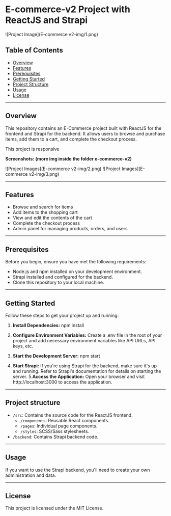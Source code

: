 # E-commerce-v2 Project with ReactJS and Strapi

![Project Image](E-commerce v2-img/1.png) 

## Table of Contents

- [Overview](#overview)
- [Features](#features)
- [Prerequisites](#prerequisites)
- [Getting Started](#getting-started)
- [Project Structure](#project-structure)
- [Usage](#usage)
- [License](#license)

---

## Overview

This repository contains an E-Commerce project built with ReactJS for the frontend and Strapi for the backend. It allows users to browse and purchase items, add them to a cart, and complete the checkout process.
  
This project is responsive

**Screenshots: (more img inside the folder e-commerce-v2)** 

![Project Images](E-commerce v2-img/2.png) 
![Project Images](E-commerce v2-img/3.png) 

---

## Features

- Browse and search for items
- Add items to the shopping cart
- View and edit the contents of the cart
- Complete the checkout process
- Admin panel for managing products, orders, and users

---

## Prerequisites

Before you begin, ensure you have met the following requirements:

- Node.js and npm installed on your development environment.
- Strapi installed and configured for the backend.
- Clone this repository to your local machine.

---

## Getting Started

Follow these steps to get your project up and running:

1. **Install Dependencies:**
     npm install
2. **Configure Environment Variables:**
Create a .env file in the root of your project and add necessary environment variables like API URLs, API keys, etc.

3. **Start the Development Server:**
    npm start 
4. **Start Strapi:**
If you're using Strapi for the backend, make sure it's up and running. Refer to Strapi's documentation for details on starting the server.
5.**Access the Application:** 
Open your browser and visit http://localhost:3000 to access the application.

---

## Project structure 

- `/src`: Contains the source code for the ReactJS frontend.
  - `/components`: Reusable React components.
  - `/pages`: Individual page components.
  - `/styles`: SCSS/Sass stylesheets.
- `/backend`: Contains Strapi backend code.

---

## Usage

If you want to use the Strapi backend, you'll need to create your own administration and data.

---

## License

This project is licensed under the MIT License. 





